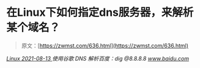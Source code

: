 <!--yml
category: 未分类
date: 0001-01-01 00:00:00
--->

# 在Linux下如何指定dns服务器，来解析某个域名？

> 原文：[https://zwmst.com/636.html](https://zwmst.com/636.html)

   [ *Linux* ](https://zwmst.com/linux)*[ <time datetime="2021-08-14T07:41:58+08:00"> 2021-08-13 </time> ](https://zwmst.com/636.html)  使用谷歌 DNS 解析百度：dig @8.8.8.8 www.baidu.com*